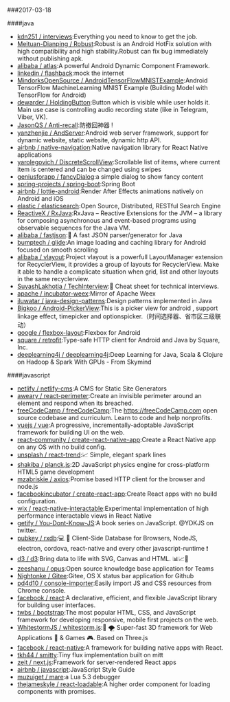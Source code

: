 ###2017-03-18 

####java
* [kdn251 / interviews](https://github.com/kdn251/interviews):Everything you need to know to get the job.
* [Meituan-Dianping / Robust](https://github.com/Meituan-Dianping/Robust):Robust is an Android HotFix solution with high compatibility and high stability.Robust can fix bug immediately without publishing apk.
* [alibaba / atlas](https://github.com/alibaba/atlas):A powerful Android Dynamic Component Framework.
* [linkedin / flashback](https://github.com/linkedin/flashback):mock the internet
* [MindorksOpenSource / AndroidTensorFlowMNISTExample](https://github.com/MindorksOpenSource/AndroidTensorFlowMNISTExample):Android TensorFlow MachineLearning MNIST Example (Building Model with TensorFlow for Android)
* [dewarder / HoldingButton](https://github.com/dewarder/HoldingButton):Button which is visible while user holds it. Main use case is controlling audio recording state (like in Telegram, Viber, VK).
* [JasonQS / Anti-recall](https://github.com/JasonQS/Anti-recall):防撤回神器 !
* [yanzhenjie / AndServer](https://github.com/yanzhenjie/AndServer):Android web server framework, support for dynamic website, static website, dynamic http API.
* [airbnb / native-navigation](https://github.com/airbnb/native-navigation):Native navigation library for React Native applications
* [yarolegovich / DiscreteScrollView](https://github.com/yarolegovich/DiscreteScrollView):Scrollable list of items, where current item is centered and can be changed using swipes
* [geniusforapp / fancyDialog](https://github.com/geniusforapp/fancyDialog):a simple dialog to show fancy content
* [spring-projects / spring-boot](https://github.com/spring-projects/spring-boot):Spring Boot
* [airbnb / lottie-android](https://github.com/airbnb/lottie-android):Render After Effects animations natively on Android and iOS
* [elastic / elasticsearch](https://github.com/elastic/elasticsearch):Open Source, Distributed, RESTful Search Engine
* [ReactiveX / RxJava](https://github.com/ReactiveX/RxJava):RxJava – Reactive Extensions for the JVM – a library for composing asynchronous and event-based programs using observable sequences for the Java VM.
* [alibaba / fastjson](https://github.com/alibaba/fastjson):🚄 A fast JSON parser/generator for Java
* [bumptech / glide](https://github.com/bumptech/glide):An image loading and caching library for Android focused on smooth scrolling
* [alibaba / vlayout](https://github.com/alibaba/vlayout):Project vlayout is a powerfull LayoutManager extension for RecyclerView, it provides a group of layouts for RecyclerView. Make it able to handle a complicate situation when grid, list and other layouts in the same recyclerview.
* [SuyashLakhotia / TechInterview](https://github.com/SuyashLakhotia/TechInterview):💎 Cheat sheet for technical interviews.
* [apache / incubator-weex](https://github.com/apache/incubator-weex):Mirror of Apache Weex
* [iluwatar / java-design-patterns](https://github.com/iluwatar/java-design-patterns):Design patterns implemented in Java
* [Bigkoo / Android-PickerView](https://github.com/Bigkoo/Android-PickerView):This is a picker view for android , support linkage effect, timepicker and optionspicker.（时间选择器、省市区三级联动）
* [google / flexbox-layout](https://github.com/google/flexbox-layout):Flexbox for Android
* [square / retrofit](https://github.com/square/retrofit):Type-safe HTTP client for Android and Java by Square, Inc.
* [deeplearning4j / deeplearning4j](https://github.com/deeplearning4j/deeplearning4j):Deep Learning for Java, Scala & Clojure on Hadoop & Spark With GPUs - From Skymind

####javascript
* [netlify / netlify-cms](https://github.com/netlify/netlify-cms):A CMS for Static Site Generators
* [aweary / react-perimeter](https://github.com/aweary/react-perimeter):Create an invisible perimeter around an element and respond when its breached.
* [freeCodeCamp / freeCodeCamp](https://github.com/freeCodeCamp/freeCodeCamp):The https://freeCodeCamp.com open source codebase and curriculum. Learn to code and help nonprofits.
* [vuejs / vue](https://github.com/vuejs/vue):A progressive, incrementally-adoptable JavaScript framework for building UI on the web.
* [react-community / create-react-native-app](https://github.com/react-community/create-react-native-app):Create a React Native app on any OS with no build config.
* [unsplash / react-trend](https://github.com/unsplash/react-trend):📈 Simple, elegant spark lines
* [shakiba / planck.js](https://github.com/shakiba/planck.js):2D JavaScript physics engine for cross-platform HTML5 game development
* [mzabriskie / axios](https://github.com/mzabriskie/axios):Promise based HTTP client for the browser and node.js
* [facebookincubator / create-react-app](https://github.com/facebookincubator/create-react-app):Create React apps with no build configuration.
* [wix / react-native-interactable](https://github.com/wix/react-native-interactable):Experimental implementation of high performance interactable views in React Native
* [getify / You-Dont-Know-JS](https://github.com/getify/You-Dont-Know-JS):A book series on JavaScript. @YDKJS on twitter.
* [pubkey / rxdb](https://github.com/pubkey/rxdb):💻 📱 Client-Side Database for Browsers, NodeJS, electron, cordova, react-native and every other javascript-runtime ❗️
* [d3 / d3](https://github.com/d3/d3):Bring data to life with SVG, Canvas and HTML. 📊📈🎉
* [zeeshanu / opus](https://github.com/zeeshanu/opus):Open source knowledge base application for Teams
* [Nightonke / Gitee](https://github.com/Nightonke/Gitee):Gitee, OS X status bar application for Github
* [pd4d10 / console-importer](https://github.com/pd4d10/console-importer):Easily import JS and CSS resources from Chrome console.
* [facebook / react](https://github.com/facebook/react):A declarative, efficient, and flexible JavaScript library for building user interfaces.
* [twbs / bootstrap](https://github.com/twbs/bootstrap):The most popular HTML, CSS, and JavaScript framework for developing responsive, mobile first projects on the web.
* [WhitestormJS / whitestorm.js](https://github.com/WhitestormJS/whitestorm.js):🚀 🌪 Super-fast 3D framework for Web Applications 🥇 & Games 🎮. Based on Three.js
* [facebook / react-native](https://github.com/facebook/react-native):A framework for building native apps with React.
* [tkh44 / smitty](https://github.com/tkh44/smitty):Tiny flux implementation built on mitt
* [zeit / next.js](https://github.com/zeit/next.js):Framework for server-rendered React apps
* [airbnb / javascript](https://github.com/airbnb/javascript):JavaScript Style Guide
* [muzuiget / mare](https://github.com/muzuiget/mare):a Lua 5.3 debugger
* [thejameskyle / react-loadable](https://github.com/thejameskyle/react-loadable):A higher order component for loading components with promises.
